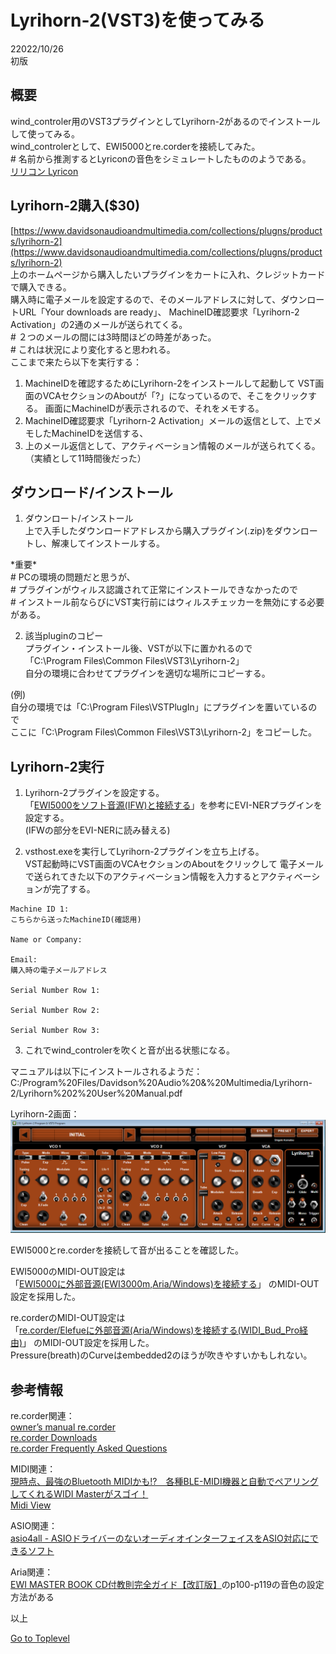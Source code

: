 
# Lyrihorn-2(VST3)を使ってみる

22022/10/26      
初版    
  
## 概要    
wind_controler用のVST3プラグインとしてLyrihorn-2があるのでインストールして使ってみる。  
wind_controlerとして、EWI5000とre.corderを接続してみた。    
\#  名前から推測するとLyriconの音色をシミュレートしたもののようである。  
[リリコン Lyricon](https://ja.wikipedia.org/wiki/%E3%83%AA%E3%83%AA%E3%82%B3%E3%83%B3)  


## Lyrihorn-2購入($30)
[https://www.davidsonaudioandmultimedia.com/collections/plugns/products/lyrihorn-2](https://www.davidsonaudioandmultimedia.com/collections/plugns/products/lyrihorn-2)     
上のホームページから購入したいプラグインをカートに入れ、クレジットカードで購入できる。  
購入時に電子メールを設定するので、そのメールアドレスに対して、ダウンロートURL「Your downloads are ready」、
MachineID確認要求「Lyrihorn-2 Activation」の2通のメールが送られてくる。  
\# ２つのメールの間には3時間ほどの時差があった。  
\# これは状況により変化すると思われる。  
ここまで来たら以下を実行する：  
1. MachineIDを確認するためにLyrihorn-2をインストールして起動して
VST画面のVCAセクションのAboutが「?」になっているので、そこをクリックする。
画面にMachineIDが表示されるので、それをメモする。
1. MachineID確認要求「Lyrihorn-2 Activation」メールの返信として、上でメモしたMachineIDを送信する、
1. 上のメール返信として、アクティベーション情報のメールが送られてくる。（実績として11時間後だった）
    
    
## ダウンロード/インストール

1. ダウンロート/インストール  
上で入手したダウンロードアドレスから購入プラグイン(.zip)をダウンロートし、解凍してインストールする。

\*重要\*     
\# PCの環境の問題だと思うが、  
\# プラグインがウィルス認識されて正常にインストールできなかったので  
\# インストール前ならびにVST実行前にはウィルスチェッカーを無効にする必要がある。  

2. 該当pluginのコピー  
プラグイン・インストール後、VSTが以下に置かれるので  
「C:\\Program Files\\Common Files\\VST3\\Lyrihorn-2」  
自分の環境に合わせてプラグインを適切な場所にコピーする。  

(例)  
自分の環境では「C:\\Program Files\\VSTPlugIn」にプラグインを置いているので  
ここに「C:\\Program Files\\Common Files\\VST3\\Lyrihorn-2」をコピーした。
     

## Lyrihorn-2実行

1. Lyrihorn-2プラグインを設定する。  
「[EWI5000をソフト音源(IFW)と接続する](https://xshigee.github.io/web0/md/EWI5000_IFW.html)」を参考にEVI-NERプラグインを設定する。  
(IFWの部分をEVI-NERに読み替える)  

2. vsthost.exeを実行してLyrihorn-2プラグインを立ち上げる。   
VST起動時にVST画面のVCAセクションのAboutをクリックして
電子メールで送られてきた以下のアクティベーション情報を入力するとアクティベーションが完了する。

```
Machine ID 1:
こちらから送ったMachineID(確認用)

Name or Company:

Email:
購入時の電子メールアドレス

Serial Number Row 1:

Serial Number Row 2:

Serial Number Row 3:

```

3. これでwind_controlerを吹くと音が出る状態になる。  

マニュアルは以下にインストールされるようだ：  
C:/Program%20Files/Davidson%20Audio%20&%20Multimedia/Lyrihorn-2/Lyrihorn%202%20User%20Manual.pdf


Lyrihorn-2画面：  
![Lyrihorn-2 VST](PNG/Lyrihorn-2_01.png)  

EWI5000とre.corderを接続して音が出ることを確認した。  

EWI5000のMIDI-OUT設定は  
「[EWI5000に外部音源(EWI3000m,Aria/Windows)を接続する](https://xshigee.github.io/web0/md/EWI5000_EWI-Aria.html)」
のMIDI-OUT設定を採用した。  

re.corderのMIDI-OUT設定は  
「[re.corder/Elefueに外部音源(Aria/Windows)を接続する(WIDI_Bud_Pro経由)](https://xshigee.github.io/web0/md/re.corder_Aria.html)」
のMIDI-OUT設定を採用した。  
Pressure(breath)のCurveはembedded2のほうが吹きやすいかもしれない。  

                                                                
## 参考情報  
re.corder関連：  
[owner’s manual re.corder](http://www.artinoise.com/wp-content/uploads/2021/02/artinoise-recorder-manual-ENG-v10.pdf)  
[re.corder Downloads](https://www.recorderinstruments.com/en/support-downloads/)  
[re.corder Frequently Asked Questions](https://www.recorderinstruments.com/en/frequently-asked-questions/)    

MIDI関連：  
[現時点、最強のBluetooth MIDIかも!?　各種BLE-MIDI機器と自動でペアリングしてくれるWIDI Masterがスゴイ！](https://www.dtmstation.com/archives/32976.html)  
[Midi View](https://hautetechnique.com/midi/midiview/)   


ASIO関連：  
[asio4all - ASIOドライバーのないオーディオインターフェイスをASIO対応にできるソフト](https://forest.watch.impress.co.jp/library/software/asio4all/)

Aria関連：  
[EWI MASTER BOOK CD付教則完全ガイド【改訂版】](https://www.alsoj.net/store/view/ALEWIS1-2.html#.YmNpctpBxPY)のp100-p119の音色の設定方法がある

以上  

[Go to Toplevel](https://xshigee.github.io/web0/)  

